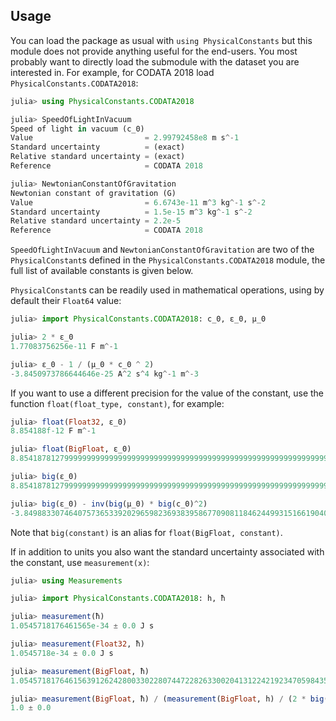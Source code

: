 ## Usage

You can load the package as usual with `using PhysicalConstants` but this module
does not provide anything useful for the end-users.  You most probably want to
directly load the submodule with the dataset you are interested in.  For
example, for CODATA 2018 load `PhysicalConstants.CODATA2018`:

```julia
julia> using PhysicalConstants.CODATA2018

julia> SpeedOfLightInVacuum
Speed of light in vacuum (c_0)
Value                         = 2.99792458e8 m s^-1
Standard uncertainty          = (exact)
Relative standard uncertainty = (exact)
Reference                     = CODATA 2018

julia> NewtonianConstantOfGravitation
Newtonian constant of gravitation (G)
Value                         = 6.6743e-11 m^3 kg^-1 s^-2
Standard uncertainty          = 1.5e-15 m^3 kg^-1 s^-2
Relative standard uncertainty = 2.2e-5
Reference                     = CODATA 2018
```

`SpeedOfLightInVacuum` and `NewtonianConstantOfGravitation` are two of the
`PhysicalConstant`s defined in the `PhysicalConstants.CODATA2018` module, the
full list of available constants is given below.

`PhysicalConstant`s can be readily used in mathematical operations, using by
default their `Float64` value:

```julia
julia> import PhysicalConstants.CODATA2018: c_0, ε_0, μ_0

julia> 2 * ε_0
1.77083756256e-11 F m^-1

julia> ε_0 - 1 / (μ_0 * c_0 ^ 2)
-3.8450973786644646e-25 A^2 s^4 kg^-1 m^-3
```

If you want to use a different precision for the value of the constant, use the
function `float(float_type, constant)`, for example:

```julia
julia> float(Float32, ε_0)
8.854188f-12 F m^-1

julia> float(BigFloat, ε_0)
8.854187812799999999999999999999999999999999999999999999999999999999999999999973e-12 F m^-1

julia> big(ε_0)
8.854187812799999999999999999999999999999999999999999999999999999999999999999973e-12 F m^-1

julia> big(ε_0) - inv(big(μ_0) * big(c_0)^2)
-3.849883307464075736533920296598236938395867709081184624499315166190408485179288e-25 A^2 s^4 kg^-1 m^-3
```

Note that `big(constant)` is an alias for `float(BigFloat, constant)`.

If in addition to units you also want the standard uncertainty associated with
the constant, use `measurement(x)`:

```julia
julia> using Measurements

julia> import PhysicalConstants.CODATA2018: h, ħ

julia> measurement(ħ)
1.0545718176461565e-34 ± 0.0 J s

julia> measurement(Float32, ħ)
1.0545718e-34 ± 0.0 J s

julia> measurement(BigFloat, ħ)
1.054571817646156391262428003302280744722826330020413122421923470598435912734741e-34 ± 0.0 J s

julia> measurement(BigFloat, ħ) / (measurement(BigFloat, h) / (2 * big(pi)))
1.0 ± 0.0
```
